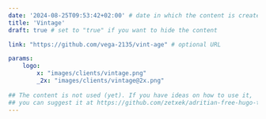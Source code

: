 ```yaml
---
date: '2024-08-25T09:53:42+02:00' # date in which the content is created - defaults to "today"
title: 'Vintage'
draft: true # set to "true" if you want to hide the content 

link: "https://github.com/vega-2135/vint-age" # optional URL

params:
    logo:
        x: "images/clients/vintage.png"
        _2x: "images/clients/vintage@2x.png"
        
## The content is not used (yet). If you have ideas on how to use it, 
## you can suggest it at https://github.com/zetxek/adritian-free-hugo-theme/discussions 
---
```

